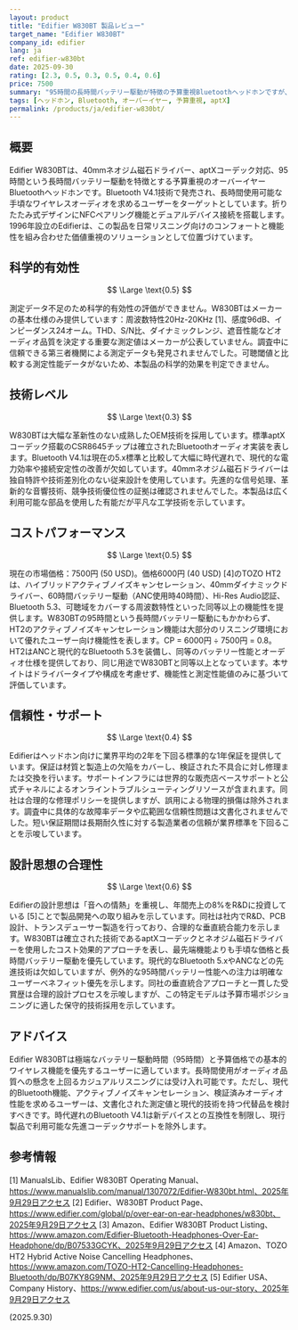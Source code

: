 ```yaml
---
layout: product
title: "Edifier W830BT 製品レビュー"
target_name: "Edifier W830BT"
company_id: edifier
lang: ja
ref: edifier-w830bt
date: 2025-09-30
rating: [2.3, 0.5, 0.3, 0.5, 0.4, 0.6]
price: 7500
summary: "95時間の長時間バッテリー駆動が特徴の予算重視Bluetoothヘッドホンですが、測定データが限定的で技術面では旧世代の内容"
tags: [ヘッドホン, Bluetooth, オーバーイヤー, 予算重視, aptX]
permalink: /products/ja/edifier-w830bt/
---
```


## 概要

Edifier W830BTは、40mmネオジム磁石ドライバー、aptXコーデック対応、95時間という長時間バッテリー駆動を特徴とする予算重視のオーバーイヤーBluetoothヘッドホンです。Bluetooth V4.1技術で発売され、長時間使用可能な手頃なワイヤレスオーディオを求めるユーザーをターゲットとしています。折りたたみ式デザインにNFCペアリング機能とデュアルデバイス接続を搭載します。1996年設立のEdifierは、この製品を日常リスニング向けのコンフォートと機能性を組み合わせた価値重視のソリューションとして位置づけています。

## 科学的有効性

$$ \Large \text{0.5} $$

測定データ不足のため科学的有効性の評価ができません。W830BTはメーカーの基本仕様のみ提供しています：周波数特性20Hz-20KHz [1]、感度96dB、インピーダンス24オーム。THD、S/N比、ダイナミックレンジ、遮音性能などオーディオ品質を決定する重要な測定値はメーカーが公表していません。調査中に信頼できる第三者機関による測定データも発見されませんでした。可聴閾値と比較する測定性能データがないため、本製品の科学的効果を判定できません。

## 技術レベル

$$ \Large \text{0.3} $$

W830BTは大幅な革新性のない成熟したOEM技術を採用しています。標準aptXコーデック搭載のCSR8645チップは確立されたBluetoothオーディオ実装を表します。Bluetooth V4.1は現在の5.x標準と比較して大幅に時代遅れで、現代的な電力効率や接続安定性の改善が欠如しています。40mmネオジム磁石ドライバーは独自特許や技術差別化のない従来設計を使用しています。先進的な信号処理、革新的な音響技術、競争技術優位性の証拠は確認されませんでした。本製品は広く利用可能な部品を使用した有能だが平凡な工学技術を示しています。

## コストパフォーマンス

$$ \Large \text{0.5} $$

現在の市場価格：7500円 (50 USD)。価格6000円 (40 USD) [4]のTOZO HT2は、ハイブリッドアクティブノイズキャンセレーション、40mmダイナミックドライバー、60時間バッテリー駆動（ANC使用時40時間）、Hi-Res Audio認証、Bluetooth 5.3、可聴域をカバーする周波数特性といった同等以上の機能性を提供します。W830BTの95時間という長時間バッテリー駆動にもかかわらず、HT2のアクティブノイズキャンセレーション機能は大部分のリスニング環境において優れたユーザー向け機能性を表します。CP = 6000円 ÷ 7500円 = 0.8。HT2はANCと現代的なBluetooth 5.3を装備し、同等のバッテリー性能とオーディオ仕様を提供しており、同じ用途でW830BTと同等以上となっています。本サイトはドライバータイプや構成を考慮せず、機能性と測定性能値のみに基づいて評価しています。

## 信頼性・サポート

$$ \Large \text{0.4} $$

Edifierはヘッドホン向けに業界平均の2年を下回る標準的な1年保証を提供しています。保証は材質と製造上の欠陥をカバーし、検証された不具合に対し修理または交換を行います。サポートインフラには世界的な販売店ベースサポートと公式チャネルによるオンライントラブルシューティングリソースが含まれます。同社は合理的な修理ポリシーを提供しますが、誤用による物理的損傷は除外されます。調査中に具体的な故障率データや広範囲な信頼性問題は文書化されませんでした。短い保証期間は長期耐久性に対する製造業者の信頼が業界標準を下回ることを示唆しています。

## 設計思想の合理性

$$ \Large \text{0.6} $$

Edifierの設計思想は「音への情熱」を重視し、年間売上の8%をR&Dに投資している [5]ことで製品開発への取り組みを示しています。同社は社内でR&D、PCB設計、トランスデューサー製造を行っており、合理的な垂直統合能力を示します。W830BTは確立された技術であるaptXコーデックとネオジム磁石ドライバーを使用したコスト効果的アプローチを表し、最先端機能よりも手頃な価格と長時間バッテリー駆動を優先しています。現代的なBluetooth 5.xやANCなどの先進技術は欠如していますが、例外的な95時間バッテリー性能への注力は明確なユーザーベネフィット優先を示します。同社の垂直統合アプローチと一貫した受賞歴は合理的設計プロセスを示唆しますが、この特定モデルは予算市場ポジショニングに適した保守的技術採用を示しています。

## アドバイス

Edifier W830BTは極端なバッテリー駆動時間（95時間）と予算価格での基本的ワイヤレス機能を優先するユーザーに適しています。長時間使用がオーディオ品質への懸念を上回るカジュアルリスニングには受け入れ可能です。ただし、現代的Bluetooth機能、アクティブノイズキャンセレーション、検証済みオーディオ性能を求めるユーザーは、文書化された測定値と現代的技術を持つ代替品を検討すべきです。時代遅れのBluetooth V4.1は新デバイスとの互換性を制限し、現行製品で利用可能な先進コーデックサポートを除外します。

## 参考情報

[1] ManualsLib、Edifier W830BT Operating Manual、https://www.manualslib.com/manual/1307072/Edifier-W830bt.html、2025年9月29日アクセス
[2] Edifier、W830BT Product Page、https://www.edifier.com/global/p/over-ear-on-ear-headphones/w830bt、2025年9月29日アクセス
[3] Amazon、Edifier W830BT Product Listing、https://www.amazon.com/Edifier-Bluetooth-Headphones-Over-Ear-Headphone/dp/B07533GCYK、2025年9月29日アクセス
[4] Amazon、TOZO HT2 Hybrid Active Noise Cancelling Headphones、https://www.amazon.com/TOZO-HT2-Cancelling-Headphones-Bluetooth/dp/B07KY8G9NM、2025年9月29日アクセス
[5] Edifier USA、Company History、https://www.edifier.com/us/about-us-our-story、2025年9月29日アクセス

(2025.9.30)